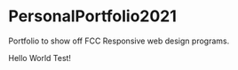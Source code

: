 # PersonalPortfolio2021
Portfolio to show off FCC Responsive web design programs.

Hello World Test!